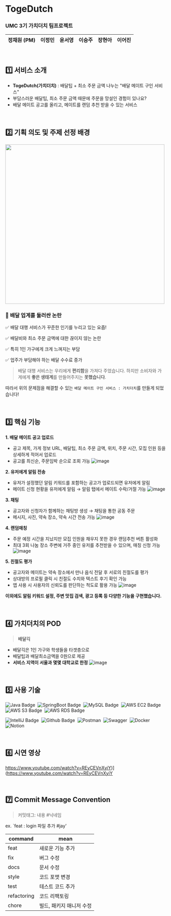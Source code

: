 # TogeDutch
### UMC 3기 가치더치 팀프로젝트 
|정채원 (PM)|이정민|윤서영|이승주|장현아|이어진|
|:------:|:---:|:------:|:---:|:------:|:---:|

<br>

## 1️⃣ 서비스 소개
- **TogeDutch(가치더치)** : 배달팁 + 최소 주문 금액 나누는 "배달 메이트 구인 서비스"
- 부담스러운 배달팁, 최소 주문 금액 때문에 주문을 망설인 경험이 있나요? 
- 배달 메이트 공고를 올리고, 메이트를 랜덤 추천 받을 수 있는 서비스

<br>

## 2️⃣ 기획 의도 및 주제 선정 배경
<img src="https://github.com/UMC-TogeDutch-Project/TogeDutch_BACKEND_JDBC/assets/97737822/fa5a83de-d6c6-437a-9c0e-f9b6f1f69924" width="500" height="500"/>

### 📌 **배달 업계를 둘러싼 논란**

✅  배달 대행 서비스가 꾸준한 인기를 누리고 있는 요즘!

✅ 배달비와 최소 주문 금액에 대한 끊이지 않는 논란

✅ 특히 1인 가구에게 크게 느껴지는 부담

✅ 업주가 부담해야 하는 배달 수수료 증가

> 배달 대행 서비스는 우리에게 **편리함**을 가져다 주었습니다. 
하지만 소비자와 가게에게 **좋은 생태계**를 만들어주지는 **못했습니다**.
> 

따라서 위의 문제점을 해결할 수 있는 `배달 메이트 구인 서비스 : 가치더치`를 만들게 되었습니다!

<br>

## 3️⃣ 핵심 기능
**1. 배달 메이트 공고 업로드**
- 공고 제목, 가게 정보 URL, 배달팁, 최소 주문 금액, 위치, 주문 시간, 모집 인원 등을 상세하게 적어서 업로드
- 공고를 최신순, 주문임박 순으로 조회 가능
![image](https://github.com/UMC-TogeDutch-Project/TogeDutch_BACKEND_JDBC/assets/97737822/eaed7016-174d-4bbb-824a-2953e7ec64a8)


**2. 유저에게 알림 전송**
- 유저가 설정했던 알림 키워드를 포함하는 공고가 업로드되면 유저에게 알림
- 메이트 신청 현황을 유저에게 알림 → 알림 탭에서 메이트 수락/거절 가능
![image](https://github.com/UMC-TogeDutch-Project/TogeDutch_BACKEND_JDBC/assets/97737822/ed2f04da-3ec2-49a3-a319-31d6a0f8fbe5)

**3. 채팅**
- 공고자와 신청자가 함께하는 채팅방 생성 → 채팅을 통한 공동 주문
- 메시지, 사진, 약속 장소, 약속 시간 전송 가능
![image](https://github.com/UMC-TogeDutch-Project/TogeDutch_BACKEND_JDBC/assets/97737822/3372d2f4-4afd-42ab-8f4d-3062a7efa0b0)

**4. 랜덤매칭**
- 주문 예정 시간을 지났지만 모집 인원을 채우지 못한 경우 랜덤추천 버튼 활성화
- 최대 3회 나눔 장소 주변에 거주 중인 유저를 추천받을 수 있으며, 매칭 신청 가능
![image](https://github.com/UMC-TogeDutch-Project/TogeDutch_BACKEND_JDBC/assets/97737822/fdb1e087-d4f3-4fdd-a997-b936cfdb529e)

**5. 친절도 평가**
- 공고자와 메이트는 약속 장소에서 만나 음식 전달 후 서로의 친절도를 평가
- 상대방의 프로필 클릭 시 친절도 수치와 텍스트 후기 확인 가능
- 앱 사용 시 사용자의 신뢰도를 판단하는 척도로 활용 가능
![image](https://github.com/UMC-TogeDutch-Project/TogeDutch_BACKEND_JDBC/assets/97737822/dfedb3a9-3f8a-4b4a-8df6-85f41fc01ed4)

**이외에도 알림 키워드 설정, 주변 맛집 검색, 광고 등록 등 다양한 기능을 구현했습니다.**

<br>

## 4️⃣ 가치더치의 POD
> **배달긱**
> 

- 배달긱은 1인 가구와 학생들을 타겟층으로
- 배달팁과 배달최소금액을 0원으로 제공
- **서비스 지역이 서울과 몇몇 대학교로 한정**
![image](https://github.com/UMC-TogeDutch-Project/TogeDutch_BACKEND_JDBC/assets/97737822/da166bd1-cced-411c-9190-dbf20a7f1e60)

<br>

## 5️⃣ 사용 기술
![Java Badge](https://img.shields.io/badge/Java-007396?style=flat&logo=Java&logoColor=white)&nbsp;
![SpringBoot Badge](https://img.shields.io/badge/Spring&nbsp;Boot-6DB33F?style=flat&logo=SpringBoot&logoColor=white)&nbsp;
![MySQL Badge](https://img.shields.io/badge/MySQL-4479A1?style=flat&logo=MySQL&logoColor=white)&nbsp;
![AWS EC2 Badge](https://img.shields.io/badge/Amazon&nbsp;EC2-FF9900?style=flat&logo=Amazon-EC2&logoColor=white)&nbsp; 
![AWS S3 Badge](https://img.shields.io/badge/Amazon&nbsp;S3-569A31?style=flat&logo=Amazon-S3&logoColor=white)&nbsp; 
![AWS RDS Badge](https://img.shields.io/badge/Amazon&nbsp;RDS-527FFF?style=flat&logo=Amazon-RDS&logoColor=white)&nbsp; 

![IntelliJ Badge](https://img.shields.io/badge/IntelliJ_IDEA-000000?style=flat&logo=IntelliJ-IDEA&logoColor=white)&nbsp; 
![Github Badge](https://img.shields.io/badge/github-181717?style=flat&logo=github&logoColor=white)&nbsp; 
![Postman](https://img.shields.io/badge/Postman-FF6C37?style=flat&logo=Postman&logoColor=white)&nbsp;
![Swagger](https://img.shields.io/badge/Swagger-85EA2D?style=flat&logo=Swagger&logoColor=white)&nbsp;
![Docker](https://img.shields.io/badge/Docker-4479A1?style=flat&logo=Docker&logoColor=white)&nbsp;
![Notion](https://img.shields.io/badge/Notion-000000?style=flat&logo=Notion&logoColor=white)&nbsp;

<br>

## 6️⃣ 시연 영상
https://www.youtube.com/watch?v=REyCEVnXyiY)](https://www.youtube.com/watch?v=REyCEVnXyiY

<br>

## 7️⃣ Commit Message Convention

> 커밋태그: 내용 #닉네임

ex. `feat : login 파일 추가 #jay'

| command | mean |
| --- | --- |
| feat | 새로운 기능 추가 |
| fix | 버그 수정 |
| docs | 문서 수정 |
| style | 코드 포맷 변경 |
| test | 테스트 코드 추가 |
| refactoring | 코드 리팩토링 |
| chore | 빌드, 패키지 매니저 수정 |
